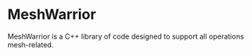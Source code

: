 # MeshWarrior
MeshWarrior is a C++ library of code designed to support all operations mesh-related.
